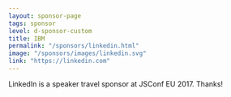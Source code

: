 ```yaml
---
layout: sponsor-page
tags: sponsor
level: d-sponsor-custom
title: IBM
permalink: "/sponsors/linkedin.html"
image: "/sponsors/images/linkedin.svg"
link: "https://linkedin.com"
---
```


LinkedIn is a speaker travel sponsor at JSConf EU 2017. Thanks!